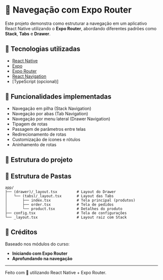 # 📱 Navegação com Expo Router

Este projeto demonstra como estruturar a navegação em um aplicativo React Native utilizando o **Expo Router**, abordando diferentes padrões como **Stack**, **Tabs** e **Drawer**.

## 🚀 Tecnologias utilizadas

- [React Native](https://reactnative.dev/)
- [Expo](https://expo.dev/)
- [Expo Router](https://expo.github.io/router/)
- [React Navigation](https://reactnavigation.org/)
- [TypeScript (opcional)]

## 📂 Funcionalidades implementadas

- Navegação em pilha (Stack Navigation)
- Navegação por abas (Tab Navigation)
- Navegação por menu lateral (Drawer Navigation)
- Tipagem de rotas
- Passagem de parâmetros entre telas
- Redirecionamento de rotas
- Customização de ícones e rótulos
- Aninhamento de rotas

## 🧭 Estrutura do projeto

## 📁 Estrutura de Pastas

```plaintext
app/
├── (drawer)/_layout.tsx         # Layout do Drawer
│   └── (tabs)/_layout.tsx       # Layout das Tabs
│       ├── index.tsx            # Tela principal (produtos)
│       ├── order.tsx            # Tela de pedidos
│       └── product.tsx          # Detalhes do produto
├── config.tsx                   # Tela de configurações
└── _layout.tsx                  # Layout raiz com Stack
```


## 📝 Créditos

Baseado nos módulos do curso:

- **Iniciando com Expo Router**
- **Aprofundando na navegação**

---

Feito com 💙 utilizando React Native + Expo Router.
